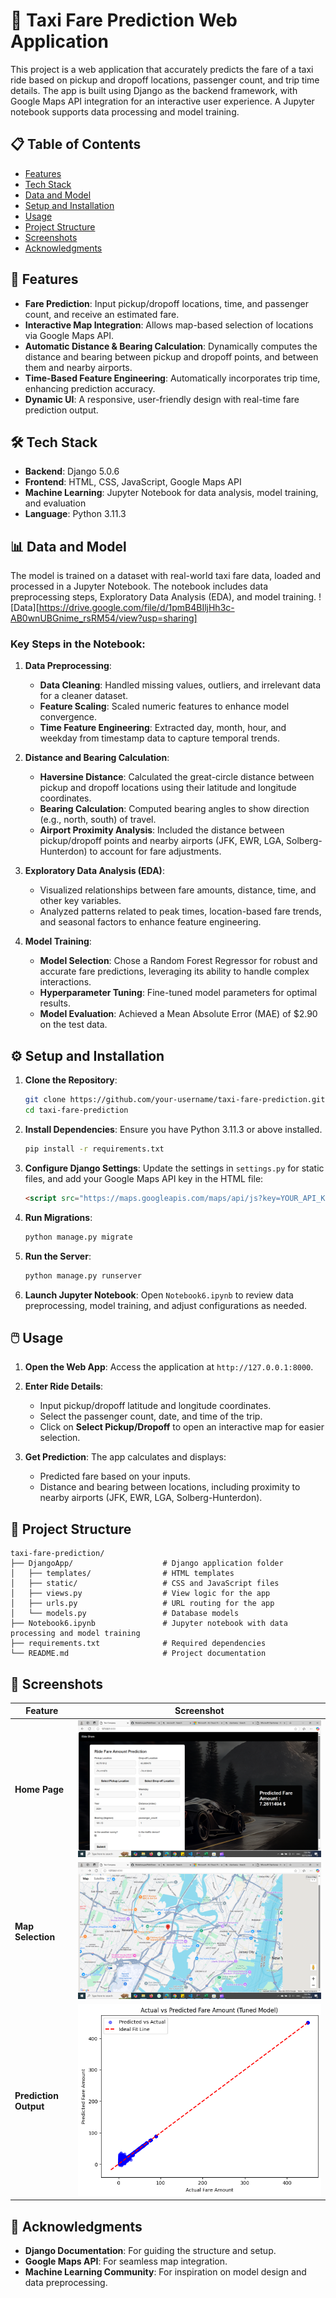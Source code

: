 

# 🚕 Taxi Fare Prediction Web Application

This project is a web application that accurately predicts the fare of a taxi ride based on pickup and dropoff locations, passenger count, and trip time details. The app is built using Django as the backend framework, with Google Maps API integration for an interactive user experience. A Jupyter notebook supports data processing and model training.

## 📋 Table of Contents
- [Features](#features)
- [Tech Stack](#tech-stack)
- [Data and Model](#data-and-model)
- [Setup and Installation](#setup-and-installation)
- [Usage](#usage)
- [Project Structure](#project-structure)
- [Screenshots](#screenshots)
- [Acknowledgments](#acknowledgments)

## 🚀 Features

- **Fare Prediction**: Input pickup/dropoff locations, time, and passenger count, and receive an estimated fare.
- **Interactive Map Integration**: Allows map-based selection of locations via Google Maps API.
- **Automatic Distance & Bearing Calculation**: Dynamically computes the distance and bearing between pickup and dropoff points, and between them and nearby airports.
- **Time-Based Feature Engineering**: Automatically incorporates trip time, enhancing prediction accuracy.
- **Dynamic UI**: A responsive, user-friendly design with real-time fare prediction output.

## 🛠 Tech Stack

- **Backend**: Django 5.0.6
- **Frontend**: HTML, CSS, JavaScript, Google Maps API
- **Machine Learning**: Jupyter Notebook for data analysis, model training, and evaluation
- **Language**: Python 3.11.3

## 📊 Data and Model

The model is trained on a dataset with real-world taxi fare data, loaded and processed in a Jupyter Notebook. The notebook includes data preprocessing steps, Exploratory Data Analysis (EDA), and model training.
![Data][https://drive.google.com/file/d/1pmB4BIljHh3c-AB0wnUBGnime_rsRM54/view?usp=sharing]

### Key Steps in the Notebook:
1. **Data Preprocessing**:
   - **Data Cleaning**: Handled missing values, outliers, and irrelevant data for a cleaner dataset.
   - **Feature Scaling**: Scaled numeric features to enhance model convergence.
   - **Time Feature Engineering**: Extracted day, month, hour, and weekday from timestamp data to capture temporal trends.
   
2. **Distance and Bearing Calculation**:
   - **Haversine Distance**: Calculated the great-circle distance between pickup and dropoff locations using their latitude and longitude coordinates.
   - **Bearing Calculation**: Computed bearing angles to show direction (e.g., north, south) of travel.
   - **Airport Proximity Analysis**: Included the distance between pickup/dropoff points and nearby airports (JFK, EWR, LGA, Solberg-Hunterdon) to account for fare adjustments.

3. **Exploratory Data Analysis (EDA)**:
   - Visualized relationships between fare amounts, distance, time, and other key variables.
   - Analyzed patterns related to peak times, location-based fare trends, and seasonal factors to enhance feature engineering.

4. **Model Training**:
   - **Model Selection**: Chose a Random Forest Regressor for robust and accurate fare predictions, leveraging its ability to handle complex interactions.
   - **Hyperparameter Tuning**: Fine-tuned model parameters for optimal results.
   - **Model Evaluation**: Achieved a Mean Absolute Error (MAE) of $2.90 on the test data.

## ⚙️ Setup and Installation

1. **Clone the Repository**:
   ```bash
   git clone https://github.com/your-username/taxi-fare-prediction.git
   cd taxi-fare-prediction
   ```

2. **Install Dependencies**:
   Ensure you have Python 3.11.3 or above installed.
   ```bash
   pip install -r requirements.txt
   ```

3. **Configure Django Settings**:
   Update the settings in `settings.py` for static files, and add your Google Maps API key in the HTML file:
   ```html
   <script src="https://maps.googleapis.com/maps/api/js?key=YOUR_API_KEY"></script>
   ```

4. **Run Migrations**:
   ```bash
   python manage.py migrate
   ```

5. **Run the Server**:
   ```bash
   python manage.py runserver
   ```

6. **Launch Jupyter Notebook**:
   Open `Notebook6.ipynb` to review data preprocessing, model training, and adjust configurations as needed.

## 🖱️ Usage

1. **Open the Web App**:
   Access the application at `http://127.0.0.1:8000`.

2. **Enter Ride Details**:
   - Input pickup/dropoff latitude and longitude coordinates.
   - Select the passenger count, date, and time of the trip.
   - Click on **Select Pickup/Dropoff** to open an interactive map for easier selection.

3. **Get Prediction**:
   The app calculates and displays:
   - Predicted fare based on your inputs.
   - Distance and bearing between locations, including proximity to nearby airports (JFK, EWR, LGA, Solberg-Hunterdon).

## 📂 Project Structure

```plaintext
taxi-fare-prediction/
├── DjangoApp/                    # Django application folder
│   ├── templates/                # HTML templates
│   ├── static/                   # CSS and JavaScript files
│   ├── views.py                  # View logic for the app
│   ├── urls.py                   # URL routing for the app
│   └── models.py                 # Database models
├── Notebook6.ipynb               # Jupyter notebook with data processing and model training
├── requirements.txt              # Required dependencies
└── README.md                     # Project documentation
```

## 📸 Screenshots

| Feature                  | Screenshot |
|--------------------------|------------|
| **Home Page**            | ![Home Page](https://github.com/MalakAmgad/RideShare/blob/main/Screenshot%20(843).png) |
| **Map Selection**        | ![Map Popup](https://github.com/MalakAmgad/RideShare/blob/main/Screenshot%20(842).png) |
| **Prediction Output**    | ![Prediction Output](https://github.com/MalakAmgad/RideShare/blob/main/screenshot(6122).png) |

## 🙏 Acknowledgments

- **Django Documentation**: For guiding the structure and setup.
- **Google Maps API**: For seamless map integration.
- **Machine Learning Community**: For inspiration on model design and data preprocessing.
